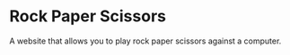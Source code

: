 <h1>Rock Paper Scissors</h1>
<p>A website that allows you to play rock paper scissors against a computer.<p>
